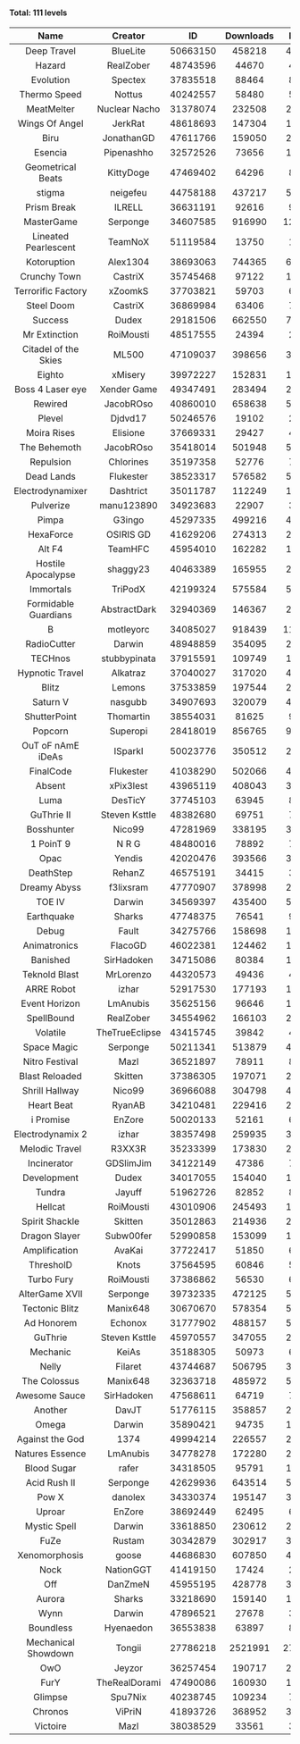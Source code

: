 #### Total: 111 levels

| Name | Creator | ID | Downloads | Likes |
|:---:|:---:|:---:|:---:|:---:|
| Deep Travel | BlueLite | 50663150 | 458218 | 40852
| Hazard | RealZober | 48743596 | 44670 | 4916
| Evolution | Spectex | 37835518 | 88464 | 8904
| Thermo Speed | Nottus | 40242557 | 58480 | 5441
| MeatMelter | Nuclear Nacho | 31378074 | 232508 | 24710
| Wings Of Angel | JerkRat | 48618693 | 147304 | 15779
| Biru | JonathanGD | 47611766 | 159050 | 24396
| Esencia | Pipenashho | 32572526 | 73656 | 10772
| Geometrical Beats | KittyDoge | 47469402 | 64296 | 8626
| stigma | neigefeu | 44758188 | 437217 | 50600
| Prism Break | ILRELL | 36631191 | 92616 | 9792
| MasterGame | Serponge | 34607585 | 916990 | 121260
| Lineated Pearlescent | TeamNoX | 51119584 | 13750 | 1820
| Kotoruption | Alex1304 | 38693063 | 744365 | 66446
| Crunchy Town | CastriX | 35745468 | 97122 | 13529
| Terrorific Factory | xZoomkS | 37703821 | 59703 | 6157
| Steel Doom | CastriX | 36869984 | 63406 | 7773
| Success | Dudex | 29181506 | 662550 | 76025
| Mr Extinction | RoiMousti | 48517555 | 24394 | 2840
| Citadel of the Skies | ML500 | 47109037 | 398656 | 31601
| Eighto | xMisery | 39972227 | 152831 | 13487
| Boss 4 Laser eye | Xender Game | 49347491 | 283494 | 25163
| Rewired | JacobROso | 40860010 | 658638 | 50447
| Plevel | Djdvd17 | 50246576 | 19102 | 2379
| Moira Rises | Elisione | 37669331 | 29427 | 4475
| The Behemoth | JacobROso | 35418014 | 501948 | 59032
| Repulsion | Chlorines | 35197358 | 52776 | 7043
| Dead Lands | Flukester | 38523317 | 576582 | 58935
| Electrodynamixer | Dashtrict | 35011787 | 112249 | 16205
| Pulverize | manu123890 | 34923683 | 22907 | 3650
| Pimpa | G3ingo | 45297335 | 499216 | 41519
| HexaForce | OSIRIS GD | 41629206 | 274313 | 21620
| Alt F4 | TeamHFC | 45954010 | 162282 | 13537
| Hostile Apocalypse | shaggy23 | 40463389 | 165955 | 25109
| Immortals | TriPodX | 42199324 | 575584 | 50759
| Formidable Guardians | AbstractDark | 32940369 | 146367 | 21260
| B | motleyorc | 34085027 | 918439 | 115674
| RadioCutter | Darwin | 48948859 | 354095 | 25112
| TECHnos | stubbypinata | 37915591 | 109749 | 12706
| Hypnotic Travel | Alkatraz | 37040027 | 317020 | 45011
| Blitz | Lemons | 37533859 | 197544 | 24107
| Saturn V | nasgubb | 34907693 | 320079 | 40112
| ShutterPoint | Thomartin | 38554031 | 81625 | 9380
| Popcorn | Superopi | 28418019 | 856765 | 96524
| OuT oF nAmE iDeAs | ISparkI | 50023776 | 350512 | 27355
| FinalCode | Flukester | 41038290 | 502066 | 49693
| Absent | xPix3lest | 43965119 | 408043 | 31488
| Luma | DesTicY | 37745103 | 63945 | 8117
| GuThrie II | Steven Ksttle | 48382680 | 69751 | 7199
| Bosshunter | Nico99 | 47281969 | 338195 | 30935
| 1 PoinT 9 | N R G | 48480016 | 78892 | 7842
| Opac | Yendis | 42020476 | 393566 | 38808
| DeathStep | RehanZ | 46575191 | 34415 | 3915
| Dreamy Abyss | f3lixsram | 47770907 | 378998 | 29982
| TOE IV | Darwin | 34569397 | 435400 | 52343
| Earthquake  | Sharks | 47748375 | 76541 | 9357
| Debug | Fault | 34275766 | 158698 | 19731
| Animatronics | FlacoGD | 46022381 | 124462 | 12902
| Banished | SirHadoken | 34715086 | 80384 | 10267
| Teknold Blast | MrLorenzo | 44320573 | 49436 | 4966
| ARRE Robot | izhar | 52917530 | 177193 | 18433
| Event Horizon | LmAnubis | 35625156 | 96646 | 11903
| SpellBound | RealZober | 34554962 | 166103 | 22488
| Volatile | TheTrueEclipse | 43415745 | 39842 | 4060
| Space Magic | Serponge | 50211341 | 513879 | 43222
| Nitro Festival | Mazl | 36521897 | 78911 | 8411
| Blast Reloaded | Skitten | 37386305 | 197071 | 21640
| Shrill Hallway | Nico99 | 36966088 | 304798 | 41199
| Heart Beat | RyanAB | 34210481 | 229416 | 28572
| i Promise | EnZore | 50020133 | 52161 | 6130
| Electrodynamix 2 | izhar | 38357498 | 259935 | 31817
| Melodic Travel | R3XX3R | 35233399 | 173830 | 29984
| Incinerator | GDSlimJim | 34122149 | 47386 | 7190
| Development | Dudex | 34017055 | 154040 | 17692
| Tundra | Jayuff | 51962726 | 82852 | 8331
| Hellcat | RoiMousti | 43010906 | 245493 | 17774
| Spirit Shackle | Skitten | 35012863 | 214936 | 28833
| Dragon Slayer | Subw00fer | 52990858 | 153099 | 12824
| Amplification | AvaKai | 37722417 | 51850 | 6333
| ThresholD | Knots | 37564595 | 60846 | 5319
| Turbo Fury | RoiMousti | 37386862 | 56530 | 6608
| AlterGame XVII | Serponge | 39732335 | 472125 | 50502
| Tectonic Blitz | Manix648 | 30670670 | 578354 | 59217
| Ad Honorem | Echonox | 31777902 | 488157 | 50127
| GuThrie | Steven Ksttle | 45970557 | 347055 | 26334
| Mechanic | KeiAs | 35188305 | 50973 | 6386
| Nelly | Filaret | 43744687 | 506795 | 35549
| The Colossus | Manix648 | 32363718 | 485972 | 51952
| Awesome Sauce | SirHadoken | 47568611 | 64719 | 7536
| Another | DavJT | 51776115 | 358857 | 26905
| Omega | Darwin | 35890421 | 94735 | 11886
| Against the God | 1374 | 49994214 | 226557 | 22592
| Natures Essence | LmAnubis | 34778278 | 172280 | 22584
| Blood Sugar | rafer | 34318505 | 95791 | 12444
| Acid Rush II | Serponge | 42629936 | 643514 | 54141
| Pow X | danolex | 34330374 | 195147 | 30011
| Uproar | EnZore | 38692449 | 62495 | 6045
| Mystic Spell | Darwin | 33618850 | 230612 | 26170
| FuZe | Rustam | 30342879 | 302917 | 30670
| Xenomorphosis | goose | 44686830 | 607850 | 44711
| Nock | NationGGT | 41419150 | 17424 | 2178
| Off | DanZmeN | 45955195 | 428778 | 36962
| Aurora | Sharks | 33218690 | 159140 | 16798
| Wynn | Darwin | 47896521 | 27678 | 3494
| Boundless | Hyenaedon | 36553838 | 63897 | 8077
| Mechanical Showdown | Tongii | 27786218 | 2521991 | 271424
| OwO | Jeyzor | 36257454 | 190717 | 20600
| FurY | TheRealDorami | 47490086 | 160930 | 17474
| Glimpse | Spu7Nix | 40238745 | 109234 | 7566
| Chronos | ViPriN | 41893726 | 368952 | 33476
| Victoire | Mazl | 38038529 | 33561 | 3647
